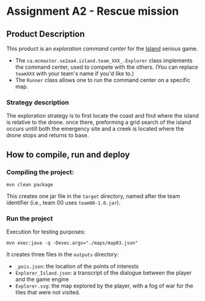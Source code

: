 # Assignment A2 - Rescue mission

## Product Description

This product is an _exploration command center_ for the [Island](https://ace-design.github.io/island/) serious game. 

- The `ca.mcmaster.se2aa4.island.team_XXX_.Explorer` class implements the command center, used to compete with the others. (You can replace `teamXXX` with your team's name if you'd like to.)
- The `Runner` class allows one to run the command center on a specific map.

### Strategy description

The exploration strategy is to first locate the coast and find where the island is relative to the drone. once there, preforming a grid search of the island occurs untill both the emergency site and a creek is located where the drone stops and returns to base.

## How to compile, run and deploy

### Compiling the project:

```mvn clean package```

This creates one jar file in the `target` directory, named after the team identifier (i.e., team 00 uses `team00-1.0.jar`).

### Run the project

Execution for testing purposes:

```mvn exec:java -q -Dexec.args="./maps/map03.json"```

It creates three files in the `outputs` directory:

- `_pois.json`: the location of the points of interests
- `Explorer_Island.json`: a transcript of the dialogue between the player and the game engine
- `Explorer.svg`: the map explored by the player, with a fog of war for the tiles that were not visited.
